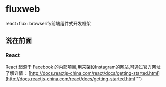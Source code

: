 # fluxweb
react+flux+browserify前端组件式开发框架
## 说在前面
### React
React 起源于 Facebook 的内部项目,用来架设Instagram的网站,可通过官方网址了解详情：
[http://docs.reactjs-china.com/react/docs/getting-started.html](http://docs.reactjs-china.com/react/docs/getting-started.html "")
